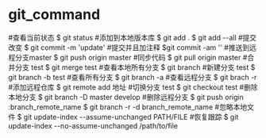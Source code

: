 # git_command

#查看当前状态 
$ git status 
#添加到本地版本库
$ git add .
$ git add --all
#提交改变
$ git commit -m 'update'
#提交并且加注释 
$git commit -am ''
#推送到远程分支master
$ git push origin master
#同步代码
$ git pull origin master
#合并分支 test
$ git merge test
#查看本地所有分支
$ git branch
#新建分支 test
$ git branch -b test
#查看所有分支
$ git branch -a
#查看远程分支
$ git brach -r
#添加远程仓库
$ git remote add 地址
#切换分支 test
$ git checkout test
#删除本地分支
$ git branch -D master develop 
#删除远程分支
$ git push origin :branch_remote_name
$ git branch -r -d branch_remote_name
#忽略本地文件
$ git update-index --assume-unchanged PATH/FILE 
#恢复跟踪
$ git update-index --no-assume-unchanged /path/to/file 
